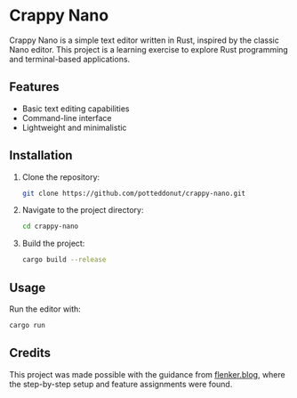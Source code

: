 # Crappy Nano

Crappy Nano is a simple text editor written in Rust, inspired by the classic Nano editor. This project is a learning exercise to explore Rust programming and terminal-based applications.

## Features

-   Basic text editing capabilities
-   Command-line interface
-   Lightweight and minimalistic

## Installation

1. Clone the repository:
    ```bash
    git clone https://github.com/potteddonut/crappy-nano.git
    ```
2. Navigate to the project directory:
    ```bash
    cd crappy-nano
    ```
3. Build the project:
    ```bash
    cargo build --release
    ```

## Usage

Run the editor with:

```bash
cargo run
```

## Credits

This project was made possible with the guidance from [flenker.blog](https://www.flenker.blog/hecto/), where the step-by-step setup and feature assignments were found.

